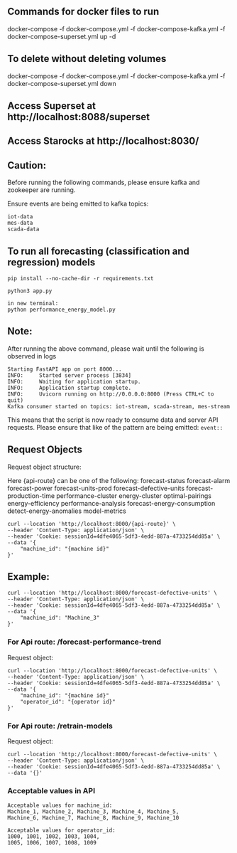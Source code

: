 ## Commands for docker files to run
docker-compose -f docker-compose.yml -f docker-compose-kafka.yml -f docker-compose-superset.yml up -d

## To delete without deleting volumes
docker-compose -f docker-compose.yml -f docker-compose-kafka.yml -f docker-compose-superset.yml down

## Access Superset at http://localhost:8088/superset
## Access Starocks at http://localhost:8030/

## Caution:
Before running the following commands, please ensure kafka and zookeeper are running.

Ensure events are being emitted to kafka topics:
```
iot-data
mes-data
scada-data
```


## To run all forecasting (classification and regression) models
```
pip install --no-cache-dir -r requirements.txt

python3 app.py

in new terminal:
python performance_energy_model.py
```

## Note: 
After running the above command, please wait until the following is observed in logs
```
Starting FastAPI app on port 8000...
INFO:     Started server process [3834]
INFO:     Waiting for application startup.
INFO:     Application startup complete.
INFO:     Uvicorn running on http://0.0.0.0:8000 (Press CTRL+C to quit)
Kafka consumer started on topics: iot-stream, scada-stream, mes-stream
``` 
This means that the script is now ready to consume data and server API requests.
Please ensure that like of the pattern are being emitted:
``
event::
``

## Request Objects
Request object structure:

Here {api-route} can be one of the following:
forecast-status
forecast-alarm
forecast-power
forecast-units-prod
forecast-defective-units
forecast-production-time
performance-cluster
energy-cluster
optimal-pairings
energy-efficiency
performance-analysis
forecast-energy-consumption
detect-energy-anomalies
model-metrics
```
curl --location 'http://localhost:8000/{api-route}' \
--header 'Content-Type: application/json' \
--header 'Cookie: sessionId=4dfe4065-5df3-4edd-887a-4733254dd85a' \
--data '{
    "machine_id": "{machine id}"
}'
```
## Example:
```
curl --location 'http://localhost:8000/forecast-defective-units' \
--header 'Content-Type: application/json' \
--header 'Cookie: sessionId=4dfe4065-5df3-4edd-887a-4733254dd85a' \
--data '{
    "machine_id": "Machine_3"
}'
```

### For Api route: /forecast-performance-trend
Request object:
```
curl --location 'http://localhost:8000/forecast-defective-units' \
--header 'Content-Type: application/json' \
--header 'Cookie: sessionId=4dfe4065-5df3-4edd-887a-4733254dd85a' \
--data '{
    "machine_id": "{machine id}"
    "operator_id": "{operator id}"
}'
```

### For Api route: /retrain-models
Request object:
```
curl --location 'http://localhost:8000/forecast-defective-units' \
--header 'Content-Type: application/json' \
--header 'Cookie: sessionId=4dfe4065-5df3-4edd-887a-4733254dd85a' \
--data '{}'
```

### Acceptable values in API
```
Acceptable values for machine_id: 
Machine_1, Machine_2, Machine_3, Machine_4, Machine_5,
Machine_6, Machine_7, Machine_8, Machine_9, Machine_10

Acceptable values for operator_id:
1000, 1001, 1002, 1003, 1004,
1005, 1006, 1007, 1008, 1009
```